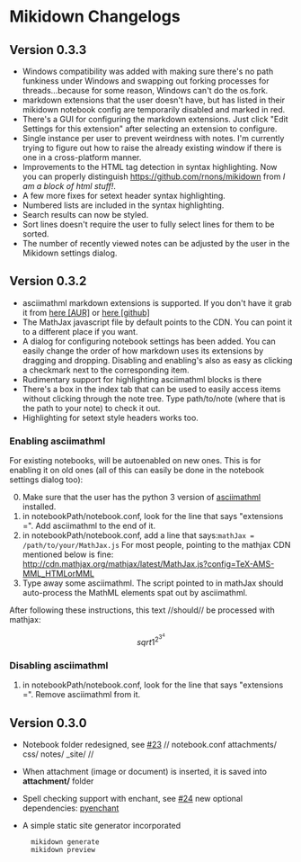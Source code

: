 # Mikidown Changelogs

## Version 0.3.3
- Windows compatibility was added with making sure there's no path funkiness under Windows and swapping out forking processes for threads...because for some reason, Windows can't do the os.fork.
- markdown extensions that the user doesn't have, but has listed in their mikidown notebook config are temporarily disabled and marked in red.
- There's a GUI for configuring the markdown extensions. Just click "Edit Settings for this extension" after selecting an extension to configure.
- Single instance per user to prevent weirdness with notes. I'm currently trying to figure out how to raise the already existing window if there is one in a cross-platform manner.
- Improvements to the HTML tag detection in syntax highlighting. Now you can properly distinguish <https://github.com/rnons/mikidown> from <i>I am a block of html stuff!</i>.
- A few more fixes for setext header syntax highlighting.
- Numbered lists are included in the syntax highlighting.
- Search results can now be styled.
- Sort lines doesn't require the user to fully select lines for them to be sorted.
- The number of recently viewed notes can be adjusted by the user in the Mikidown settings dialog.

## Version 0.3.2

- asciimathml markdown extensions is supported. If you don't have it grab it from [here [AUR]](https://aur.archlinux.org/packages/python-asciimathml-git) or [here [github]](https://github.com/mtahmed/python-asciimathml)
- The MathJax javascript file by default points to the CDN. You can point it to a different place if you want.
- A dialog for configuring notebook settings has been added. You can easily change the order of how markdown uses its extensions by dragging and dropping. Disabling and enabling's also as easy as clicking a checkmark next to the corresponding item.
- Rudimentary support for highlighting asciimathml blocks is there
- There's a box in the index tab that can be used to easily access items without clicking through the note tree. Type path/to/note (where that is the path to your note) to check it out.
- Highlighting for setext style headers works too.

### Enabling asciimathml
For existing notebooks, will be autoenabled on new ones. This is for enabling it on old ones (all of this can easily be done in the notebook settings dialog too):

0. Make sure that the user has the python 3 version of [asciimathml](https://github.com/mtahmed/python-asciimathml) installed.
1. in notebookPath/notebook.conf, look for the line that says "extensions =". Add asciimathml to the end of it.
2. in notebookPath/notebook.conf, add a line that says:```mathJax = /path/to/your/MathJax.js```
For most people, pointing to the mathjax CDN mentioned below is fine:
http://cdn.mathjax.org/mathjax/latest/MathJax.js?config=TeX-AMS-MML_HTMLorMML
3. Type away some asciimathml. The script pointed to in mathJax should auto-process the MathML elements spat out by asciimathml.

After following these instructions, this text //should// be processed with mathjax:

$$
sqrt 1^2^3^4
$$

### Disabling asciimathml

1. in notebookPath/notebook.conf, look for the line that says "extensions =". Remove asciimathml from it.

## Version 0.3.0

- Notebook folder redesigned, see [#23]
        // notebook.conf attachments/ css/ notes/ _site/ //

- When attachment (image or document) is inserted, it is saved into **attachment/** folder
- Spell checking support with enchant, see [#24]
        new optional dependencies: [pyenchant]

- A simple static site generator incorporated

        mikidown generate
        mikidown preview


[#23]: https://github.com/rnons/mikidown/issues/23
[#24]: https://github.com/rnons/mikidown/issues/24
[pyenchant]: https://pypi.python.org/pypi/pyenchant
